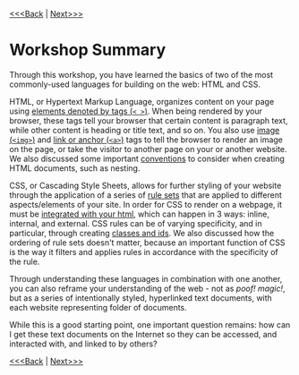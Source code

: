 [<<<Back](troubleshooting.md) | [Next>>>](public.md)

# Workshop Summary

Through this workshop, you have learned the basics of two of the most commonly-used languages for building on the web: HTML and CSS. 

HTML, or Hypertext Markup Language, organizes content on your page using [elements denoted by tags (`< >`)](elements.md). When being rendered by your browser, these tags tell your browser that certain content is paragraph text, while other content is heading or title text, and so on. You also use [image (`<img>`)](images.md) and [link or anchor (`<a>`)](links.md) tags to tell the browser to render an image on the page, or take the visitor to another page on your or another website. We also discussed some important [conventions](conventions.md) to consider when creating HTML documents, such as nesting. 

CSS, or Cascading Style Sheets, allows for further styling of your website through the application of a series of [rule sets](rules.md) that are applied to different aspects/elements of your site. In order for CSS to render on a webpage, it must be [integrated with your html](integration.md), which can happen in 3 ways: inline, internal, and external. CSS rules can be of varying specificity, and in particular, through creating [classes and ids](classes.md). We also discussed how the ordering of rule sets doesn't matter, because an important function of CSS is the way it filters and applies rules in accordance with the specificity of the rule.

Through understanding these languages in combination with one another, you can also reframe your understanding of the web - not as *poof! magic!*, but as a series of intentionally styled, hyperlinked text documents, with each website representing folder of documents.

While this is a good starting point, one important question remains: how can I get these text documents on the Internet so they can be accessed, and interacted with, and linked to by others? 

[<<<Back](troubleshooting.md) | [Next>>>](public.md)
